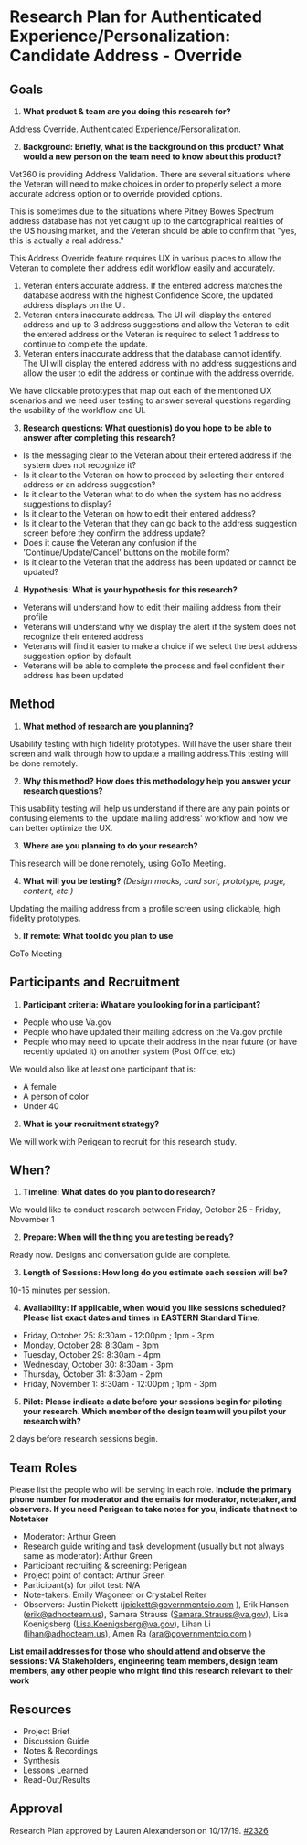 # Research Plan for Authenticated Experience/Personalization: Candidate Address - Override

## Goals
1.  **What product & team are you doing this research for?**

Address Override.  Authenticated Experience/Personalization.

2.  **Background: Briefly, what is the background on this product? What would a new person on the team need to know about this product?**

Vet360 is providing Address Validation.  There are several situations where the Veteran will need to make choices in order to properly select a more accurate address option or to override provided options.

This is sometimes due to the situations where Pitney Bowes Spectrum address database has not yet caught up to the cartographical realities of the US housing market,  and the Veteran should be able to confirm that "yes, this is actually a real address."

This Address Override feature requires UX in various places to allow the Veteran to complete their address edit workflow easily and accurately.
  1. Veteran enters accurate address.  If the entered address matches the database address with the highest Confidence Score, the updated address displays on the UI.
  2.  Veteran enters inaccurate address.  The UI will display the entered address and up to 3 address suggestions and allow the Veteran to edit the entered address or the Veteran is required to select 1 address to continue to complete the update.
  3.  Veteran enters inaccurate address that the database cannot identify.  The UI will display the entered address with no address suggestions and allow the user to edit the address or continue with the address override.
  
  We have clickable prototypes that map out each of the mentioned UX scenarios and we need user testing to answer several questions regarding the usability of the workflow and UI.

3.  **Research questions: What question(s) do you hope to be able to answer after completing this research?** 

- Is the messaging clear to the Veteran about their entered address if the system does not recognize it?
- Is it clear to the Veteran on how to proceed by selecting their entered address or an address suggestion?
- Is it clear to the Veteran what to do when the system has no address suggestions to display?
- Is it clear to the Veteran on how to edit their entered address?
- Is it clear to the Veteran that they can go back to the address suggestion screen before they confirm the address update?
- Does it cause the Veteran any confusion if the 'Continue/Update/Cancel' buttons on the mobile form?
- Is it clear to the Veteran that the address has been updated or cannot be updated?

4.  **Hypothesis: What is your hypothesis for this research?**

- Veterans will understand how to edit their mailing address from their profile
- Veterans will understand why we display the alert if the system does not recognize their entered address
- Veterans will find it easier to make a choice if we select the best address suggestion option by default
- Veterans will be able to complete the process and feel confident their address has been updated


## Method
1.	**What method of research are you planning?** 
  
Usability testing with high fidelity prototypes.  Will have the user share their screen and walk through how to update a 
mailing address.This testing will be done remotely.
  
2.	**Why this method? How does this methodology help you answer your research questions?**

This usability testing will help us understand if there are any pain points or confusing elements to the 'update mailing address' workflow and how we can better optimize the UX.

3.	**Where are you planning to do your research?**

This research will be done remotely, using GoTo Meeting.

4.	**What will you be testing?** *(Design mocks, card sort, prototype, page, content, etc.)* 

Updating the mailing address from a profile screen using clickable, high fidelity prototypes.

5.  **If remote: What tool do you plan to use**

GoTo Meeting

## Participants and Recruitment
1.	**Participant criteria: What are you looking for in a participant?**

- People who use Va.gov
- People who have updated their mailing address on the Va.gov profile
- People who may need to update their address in the near future (or have recently updated it) on another system (Post Office, etc)

We would also like at least one participant that is:
- A female
- A person of color
- Under 40

2.	**What is your recruitment strategy?** 

We will work with Perigean to recruit for this research study.

## When? 
1.	**Timeline: What dates do you plan to do research?** 

We would like to conduct research between Friday, October 25 - Friday, November 1

2.	**Prepare: When will the thing you are testing be ready?**

Ready now.  Designs and conversation guide are complete.

3. **Length of Sessions: How long do you estimate each session will be?** 

10-15 minutes per session.

4.	**Availability: If applicable, when would you like sessions scheduled?** **Please list exact dates and times in EASTERN Standard Time**. 

- Friday, October 25: 8:30am - 12:00pm ; 1pm - 3pm
- Monday, October 28: 8:30am - 3pm
- Tuesday, October 29:  8:30am - 4pm
- Wednesday, October 30:  8:30am - 3pm
- Thursday, October 31:  8:30am - 2pm
- Friday, November 1:  8:30am - 12:00pm ; 1pm - 3pm

5.	**Pilot: Please indicate a date before your sessions begin for piloting your research. Which member of the design team will you pilot your research with?**

2 days before research sessions begin.

## Team Roles
Please list the people who will be serving in each role. **Include the primary phone number for moderator and the emails for moderator, notetaker, and observers. If you need Perigean to take notes for you, indicate that next to Notetaker** 
- Moderator: Arthur Green
- Research guide writing and task development (usually but not always same as moderator): Arthur Green
- Participant recruiting & screening: Perigean
- Project point of contact: Arthur Green
- Participant(s) for pilot test: N/A
- Note-takers: Emily Wagoneer or Crystabel Reiter
- Observers: Justin Pickett (jpickett@governmentcio.com ), Erik Hansen (erik@adhocteam.us), Samara Strauss (Samara.Strauss@va.gov), Lisa Koenigsberg (Lisa.Koenigsberg@va.gov), Lihan Li (lihan@adhocteam.us), Amen Ra (ara@governmentcio.com )

**List email addresses for those who should attend and observe the sessions: VA Stakeholders, engineering team members, design team members, any other people who might find this research relevant to their work**

## Resources
- Project Brief
- Discussion Guide
- Notes & Recordings
- Synthesis
- Lessons Learned
- Read-Out/Results

## Approval

Research Plan approved by Lauren Alexanderson on 10/17/19. [#2326](https://github.com/department-of-veterans-affairs/va.gov-team/issues/2326)
